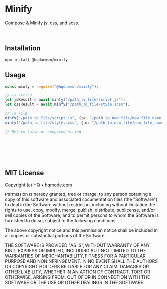 # Minify
Compose &amp; Minify js, css, and scss.

<br/>

## Installation
```
npm install @hqdaemon/minify
```

## Usage
```js
const minfy = require("@hqdaemon/minify");

// To String
let jsResult = await minfy("/path_to_file/script.js");
let cssResult = await minfy("/path_to_file/style.scss");

// To File
minfy("/path_to_file/script.js", {to: "/path_to_new_file/new_file_name.js"});
minfy("/path_to_file/style.scss", {to: "/path_to_new_file/new_file_name.css"});

// Return false or composed string
```

<br />
<br />
<br />
<br />

## MIT License

Copyright (c) HQ • [hqmode.com](https://hqmode.com)

Permission is hereby granted, free of charge, to any person obtaining a copy
of this software and associated documentation files (the "Software"), to deal
in the Software without restriction, including without limitation the rights
to use, copy, modify, merge, publish, distribute, sublicense, and/or sell
copies of the Software, and to permit persons to whom the Software is
furnished to do so, subject to the following conditions:

The above copyright notice and this permission notice shall be included in all
copies or substantial portions of the Software.

THE SOFTWARE IS PROVIDED "AS IS", WITHOUT WARRANTY OF ANY KIND, EXPRESS OR
IMPLIED, INCLUDING BUT NOT LIMITED TO THE WARRANTIES OF MERCHANTABILITY,
FITNESS FOR A PARTICULAR PURPOSE AND NONINFRINGEMENT. IN NO EVENT SHALL THE
AUTHORS OR COPYRIGHT HOLDERS BE LIABLE FOR ANY CLAIM, DAMAGES OR OTHER
LIABILITY, WHETHER IN AN ACTION OF CONTRACT, TORT OR OTHERWISE, ARISING FROM,
OUT OF OR IN CONNECTION WITH THE SOFTWARE OR THE USE OR OTHER DEALINGS IN THE
SOFTWARE.